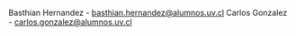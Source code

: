 Basthian Hernandez - basthian.hernandez@alumnos.uv.cl
Carlos Gonzalez - carlos.gonzalez@alumnos.uv.cl